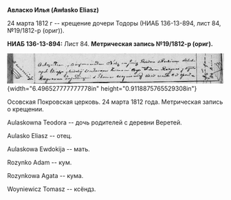 **Авласко Илья (Awłasko Eliasz)**

24 марта 1812 г -- крещение дочери Тодоры (НИАБ 136-13-894, лист 84,
№19/1812-р (ориг)).

**НИАБ 136-13-894:** Лист 84. **Метрическая запись №19/1812-р (ориг).**

![](./media/9eb2f3598a2c0ec3da4ee3af85ae595716139895.png){width="6.496527777777778in"
height="0.9118875765529308in"}

Осовская Покровская церковь. 24 марта 1812 года. Метрическая запись о
крещении.

Aulaskowna Teodora -- дочь родителей с деревни Веретей.

Aulasko Eliasz -- отец.

Aulaskowa Ewdokija -- мать.

Rozynko Adam -- кум.

Rozynkowa Agata -- кума.

Woyniewicz Tomasz -- ксёндз.
